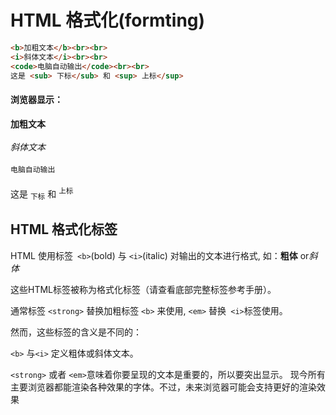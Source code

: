 # HTML 格式化(formting)

```html
<b>加粗文本</b><br><br>
<i>斜体文本</i><br><br>
<code>电脑自动输出</code><br><br>
这是 <sub> 下标</sub> 和 <sup> 上标</sup>
```

#### 浏览器显示：
<b>加粗文本</b><br><br>
<i>斜体文本</i><br><br>
<code>电脑自动输出</code><br><br>
这是 <sub> 下标</sub> 和 <sup> 上标</sup>

## HTML 格式化标签

HTML 使用标签` <b>`(bold) 与 `<i>`(italic) 对输出的文本进行格式, 如：<b>粗体</b> or<i>斜体</i>

这些HTML标签被称为格式化标签（请查看底部完整标签参考手册）。

通常标签 `<strong>` 替换加粗标签 `<b>` 来使用, `<em>` 替换` <i>`标签使用。

然而，这些标签的含义是不同的：

`<b>` 与`<i>` 定义粗体或斜体文本。

`<strong>` 或者 `<em>`意味着你要呈现的文本是重要的，所以要突出显示。
现今所有主要浏览器都能渲染各种效果的字体。不过，未来浏览器可能会支持更好的渲染效果